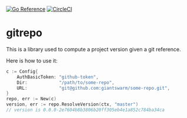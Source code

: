 [![Go Reference](https://pkg.go.dev/badge/github.com/giantswarm/gitrepo.svg)](https://pkg.go.dev/github.com/giantswarm/gitrepo)
[![CircleCI](https://dl.circleci.com/status-badge/img/gh/giantswarm/gitrepo/tree/main.svg?style=svg)](https://dl.circleci.com/status-badge/redirect/gh/giantswarm/gitrepo/tree/main)

# gitrepo

This is a library used to compute a project version given a git reference.

Here is how to use it:

```go
c := Config{
	AuthBasicToken: "github-token",
	Dir:            "/path/to/some-repo",
	URL:            "git@github.com:giantswarm/some-repo.git",
}
repo, err := New(c)
version, err := repo.ResolveVersion(ctx, "master")
// version is 0.0.0-2e7604b8b3806b20ff305eb4e1a852c784ba34ca
```
